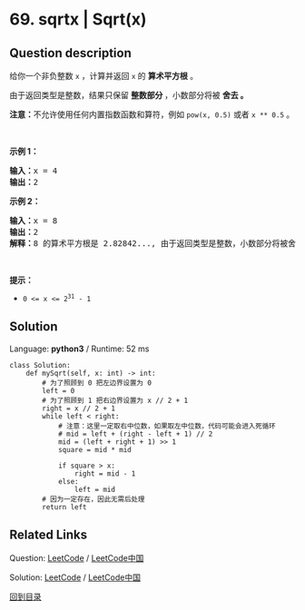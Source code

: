 ﻿# 69. sqrtx | Sqrt(x)

## Question description

<!--If you want to use the English description, use <p>Given a non-negative integer <code>x</code>,&nbsp;compute and return <em>the square root of</em> <code>x</code>.</p>

<p>Since the return type&nbsp;is an integer, the decimal digits are <strong>truncated</strong>, and only <strong>the integer part</strong> of the result&nbsp;is returned.</p>

<p><strong>Note:&nbsp;</strong>You are not allowed to use any built-in exponent function or operator, such as <code>pow(x, 0.5)</code> or&nbsp;<code>x ** 0.5</code>.</p>

<p>&nbsp;</p>
<p><strong>Example 1:</strong></p>

<pre>
<strong>Input:</strong> x = 4
<strong>Output:</strong> 2
</pre>

<p><strong>Example 2:</strong></p>

<pre>
<strong>Input:</strong> x = 8
<strong>Output:</strong> 2
<strong>Explanation:</strong> The square root of 8 is 2.82842..., and since the decimal part is truncated, 2 is returned.</pre>

<p>&nbsp;</p>
<p><strong>Constraints:</strong></p>

<ul>
	<li><code>0 &lt;= x &lt;= 2<sup>31</sup> - 1</code></li>
</ul>
 instead-->
<p>给你一个非负整数 <code>x</code> ，计算并返回&nbsp;<code>x</code>&nbsp;的 <strong>算术平方根</strong> 。</p>

<p>由于返回类型是整数，结果只保留 <strong>整数部分 </strong>，小数部分将被 <strong>舍去 。</strong></p>

<p><strong>注意：</strong>不允许使用任何内置指数函数和算符，例如 <code>pow(x, 0.5)</code> 或者 <code>x ** 0.5</code> 。</p>

<p>&nbsp;</p>

<p><strong>示例 1：</strong></p>

<pre>
<strong>输入：</strong>x = 4
<strong>输出：</strong>2
</pre>

<p><strong>示例 2：</strong></p>

<pre>
<strong>输入：</strong>x = 8
<strong>输出：</strong>2
<strong>解释：</strong>8 的算术平方根是 2.82842..., 由于返回类型是整数，小数部分将被舍去。
</pre>

<p>&nbsp;</p>

<p><strong>提示：</strong></p>

<ul>
	<li><code>0 &lt;= x &lt;= 2<sup>31</sup> - 1</code></li>
</ul>




## Solution

Language: **python3**  /  Runtime: 52 ms

```python3
class Solution:
    def mySqrt(self, x: int) -> int:
        # 为了照顾到 0 把左边界设置为 0
        left = 0
        # 为了照顾到 1 把右边界设置为 x // 2 + 1
        right = x // 2 + 1
        while left < right:
            # 注意：这里一定取右中位数，如果取左中位数，代码可能会进入死循环
            # mid = left + (right - left + 1) // 2
            mid = (left + right + 1) >> 1
            square = mid * mid

            if square > x:
                right = mid - 1
            else:
                left = mid
        # 因为一定存在，因此无需后处理
        return left

```



## Related Links

Question: [LeetCode](https://leetcode.com/problems/sqrtx/description/)  /  [LeetCode中国](https://leetcode-cn.com/problems/sqrtx/description/)

Solution: [LeetCode](https://leetcode.com/articles/sqrtx/)  /  [LeetCode中国](https://leetcode-cn.com/articles/sqrtx/)

[回到目录](../README.md)